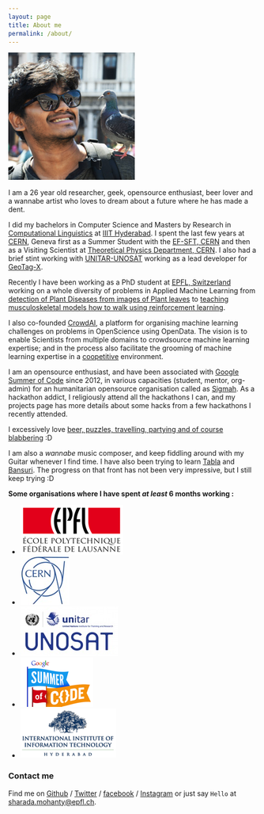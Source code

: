 ```yaml
---
layout: page
title: About me
permalink: /about/
---
```


![Pic](/assets/images/profile_pic.png)

I am a 26 year old researcher, geek, opensource enthusiast, beer lover and a wannabe artist who loves to dream about a future where he has made a dent.

I did my bachelors in Computer Science and Masters by Research in [Computational Linguistics](https://en.wikipedia.org/wiki/Computational_linguistics) at [IIIT Hyderabad](https://www.iiit.ac.in/). I spent the last few years at [CERN](https://home.cern/), Geneva first as a Summer Student with the [EF-SFT, CERN](https://ep-dep-sft.web.cern.ch/) and then as a Visiting Scientist at [Theoretical Physics Department, CERN](https://th-dep.web.cern.ch/). I also had a brief stint working with [UNITAR-UNOSAT](https://unitar.org/unosat/) working as a lead developer for [GeoTag-X](geotagx.org).

Recently I have been working as a PhD student at [EPFL, Switzerland](https://www.epfl.ch/) working on a whole diversity of problems in Applied Machine Learning from [detection of Plant Diseases from images of Plant leaves](https://www.theatlantic.com/science/archive/2016/04/future-smartphones-will-tell-you-whats-killing-your-plants/479859/) to [teaching musculoskeletal models how to walk using reinforcement learning](https://www.youtube.com/watch?v=rhNxt0VccsE).

I also co-founded [CrowdAI](http://crowdai.org), a platform for organising machine learning challenges on problems in OpenScience using OpenData. The vision is to enable Scientists from multiple domains to crowdsource machine learning expertise; and in the process also facilitate the grooming of machine learning expertise in a [coopetitive](https://en.wikipedia.org/wiki/Coopetition) environment.

I am an opensource enthusiast, and have been associated with [Google Summer of Code](https://developers.google.com/open-source/gsoc/) since 2012, in various capacities (student, mentor, org-admin) for an humanitarian opensource organisation called as [Sigmah](http://www.sigmah.org/). As a hackathon addict, I religiously attend all the hackathons I can, and my projects page has more details about some hacks from a few hackathons I recently attended.

I excessively love [beer, puzzles, travelling, partying and of course blabbering](https://www.facebook.com/sp.mohanty.91/photos_albums?lst=1074525355%3A1074525355%3A1488892590) :D

I am also a _wannabe_ music composer, and keep fiddling around with my Guitar whenever I find time. I have also been trying to learn [Tabla](https://en.wikipedia.org/wiki/Tabla) and [Bansuri](https://en.wikipedia.org/wiki/Bansuri). The progress on that front has not been very impressive, but I still keep trying :D


**Some organisations where I have spent _at least_ 6 months working :**
* ![EPFL](/assets/images/epfl.png)
* ![CERN](/assets/images/cern.jpg)
* ![UNOSAT](/assets/images/unosat.jpg)
* ![Google Summer of Code](/assets/images/gsoc.png)
* ![IIIT](/assets/images/iiit.png)



### Contact me

Find me on [Github][github] / [Twitter][twitter] / [facebook][facebook] / [Instagram](https://www.instagram.com/spmohanty)  or just say `Hello` at
[sharada.mohanty@epfl.ch](sharada.mohanty@epfl.ch).


[github]: https://github.com/spMohanty
[facebook]: https://www.facebook.com/sp.mohanty.91
[twitter]: https://twitter.com/MeMohanty

